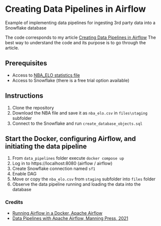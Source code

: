# Creating Data Pipelines in Airflow 
Example of implementing data pipelines for ingesting 3rd party data into a Snowflake database

The code corresponds to my article [Creating Data Pipelines in Airflow](https://medium.com/@davorborcic/creating-snowflake-data-pipelines-in-airflow-26c6dd98e03d)
The best way to understand the code and its purpose is to go through the article.

## Prerequisites
- Access to [NBA_ELO statistics file](https://raw.githubusercontent.com/fivethirtyeight/data/master/nba-elo/nbaallelo.csv)
- Access to Snowflake (there is a free trial option available)

## Instructions
1. Clone the repository
2. Download the NBA file and save it as `nba_elo.csv` in `files\staging` subfolder
3. Connect to the Snowflake and run `create_database_objects.sql`

## Start the Docker, configuring Airflow, and initiating the data pipeline
1. From `data_pipelines` folder execute `docker compose up`
2. Log in to https://localhost:8080 (airflow / airflow)
3. Create Snowflake connection named `sf1`
4. Enable DAG
5. Move or copy the `nba_elo.csv` from `staging` subfolder into `files` folder
6. Observe the data pipeline running and loading the data into the database










### Credits

- [Running Airflow in a Docker, Apache Airflow](https://airflow.apache.org/docs/apache-airflow/stable/howto/docker-compose/index.html)
- [Data Pipelines with Apache Airflow, Manning Press, 2021](https://www.manning.com/books/data-pipelines-with-apache-airflow)





